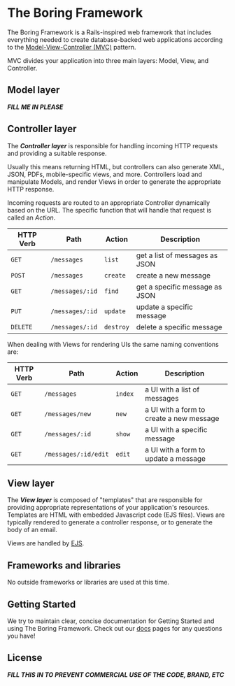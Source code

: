 # The Boring Framework
The Boring Framework is a Rails-inspired web framework that includes everything needed to
create database-backed web applications according to the
[Model-View-Controller (MVC)](https://en.wikipedia.org/wiki/Model-view-controller)
pattern.

MVC divides your application into three main layers: Model, View, and Controller.

## Model layer
_**FILL ME IN PLEASE**_

## Controller layer

The _**Controller layer**_ is responsible for handling incoming HTTP requests and
providing a suitable response.

Usually this means returning HTML, but controllers can also generate XML, JSON,
PDFs, mobile-specific views, and more. Controllers load and manipulate Models, and
render Views in order to generate the appropriate HTTP response.

Incoming requests are routed to an appropriate Controller dynamically based on the URL.
The specific function that will handle that request is called an _Action_.

| HTTP Verb | Path | Action | Description |
| --------- | ---- | ------- | ----------- |
| `GET` | `/messages` | `list` | get a list of messages as JSON |
| `POST` | `/messages` | `create` | create a new message |
| `GET` | `/messages/:id` | `find` | get a specific message as JSON |
| `PUT` | `/messages/:id` | `update` | update a specific message |
| `DELETE` | `/messages/:id` | `destroy` | delete a specific message |

When dealing with Views for rendering UIs the same naming conventions are:

| HTTP Verb | Path | Action | Description |
| --------- | ---- | ------- | ----------- |
| `GET` | `/messages` | `index` | a UI with a list of messages |
| `GET` | `/messages/new` | `new` | a UI with a form to create a new message |
| `GET` | `/messages/:id` | `show` | a UI with a specific message |
| `GET` | `/messages/:id/edit` | `edit` | a UI with a form to update a message |

## View layer

The _**View layer**_ is composed of "templates" that are responsible for providing
appropriate representations of your application's resources. Templates are HTML with
embedded Javascript code (EJS files). Views are typically rendered to generate a controller
response, or to generate the body of an email.

Views are handled by [EJS](http://ejs.co/).

## Frameworks and libraries

No outside frameworks or libraries are used at this time.

## Getting Started

We try to maintain clear, concise documentation for Getting Started and using The Boring Framework. Check out our [docs](https://github.com/sodacitylabs/boring-framework/wiki) pages for any questions you have!

## License

_**FILL THIS IN TO PREVENT COMMERCIAL USE OF THE CODE, BRAND, ETC**_
